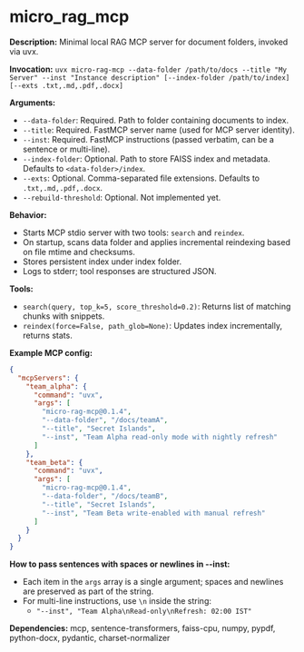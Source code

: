 # micro_rag_mcp

**Description:** Minimal local RAG MCP server for document folders, invoked via uvx.

**Invocation:** `uvx micro-rag-mcp --data-folder /path/to/docs --title "My Server" --inst "Instance description" [--index-folder /path/to/index] [--exts .txt,.md,.pdf,.docx]`

**Arguments:**
- `--data-folder`: Required. Path to folder containing documents to index.
- `--title`: Required. FastMCP server name (used for MCP server identity).
- `--inst`: Required. FastMCP instructions (passed verbatim, can be a sentence or multi-line).
- `--index-folder`: Optional. Path to store FAISS index and metadata. Defaults to `<data-folder>/index`.
- `--exts`: Optional. Comma-separated file extensions. Defaults to `.txt,.md,.pdf,.docx`.
- `--rebuild-threshold`: Optional. Not implemented yet.

**Behavior:**
- Starts MCP stdio server with two tools: `search` and `reindex`.
- On startup, scans data folder and applies incremental reindexing based on file mtime and checksums.
- Stores persistent index under index folder.
- Logs to stderr; tool responses are structured JSON.

**Tools:**
- `search(query, top_k=5, score_threshold=0.2)`: Returns list of matching chunks with snippets.
- `reindex(force=False, path_glob=None)`: Updates index incrementally, returns stats.

**Example MCP config:**
```json
{
  "mcpServers": {
    "team_alpha": {
      "command": "uvx",
      "args": [
        "micro-rag-mcp@0.1.4",
        "--data-folder", "/docs/teamA",
        "--title", "Secret Islands",
        "--inst", "Team Alpha read-only mode with nightly refresh"
      ]
    },
    "team_beta": {
      "command": "uvx",
      "args": [
        "micro-rag-mcp@0.1.4",
        "--data-folder", "/docs/teamB",
        "--title", "Secret Islands",
        "--inst", "Team Beta write-enabled with manual refresh"
      ]
    }
  }
}
```

**How to pass sentences with spaces or newlines in --inst:**
- Each item in the `args` array is a single argument; spaces and newlines are preserved as part of the string.
- For multi-line instructions, use `\n` inside the string:
  - `"--inst", "Team Alpha\nRead-only\nRefresh: 02:00 IST"`

**Dependencies:** mcp, sentence-transformers, faiss-cpu, numpy, pypdf, python-docx, pydantic, charset-normalizer